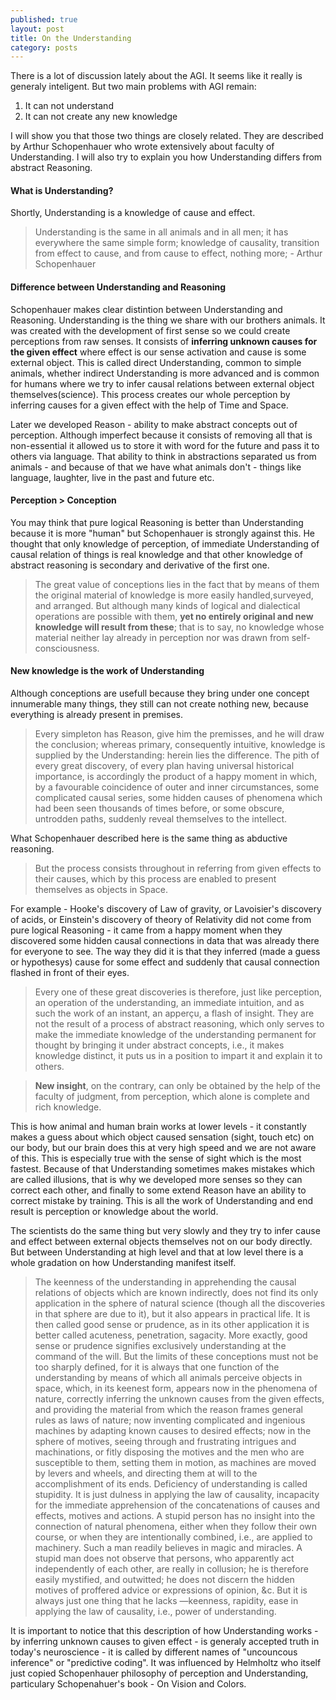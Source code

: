 ```yaml
---
published: true
layout: post
title: On the Understanding
category: posts
---
```


There is a lot of discussion lately about the AGI. It seems like it really is generaly inteligent. But two main problems with AGI remain: 

1. It can not understand
2. It can not create any new knowledge

I will show you that those two things are closely related. They are described by Arthur Schopenhauer who wrote extensively about faculty of Understanding. I will also try to explain you how Understanding differs from abstract Reasoning.

#### What is Understanding?

Shortly, Understanding is a knowledge of cause and effect.

> Understanding is the same in all animals and in all men; it has everywhere the same simple form; knowledge of causality, transition from effect to cause, and from cause to effect, nothing more; - Arthur Schopenhauer


#### Difference between Understanding and Reasoning

Schopenhauer makes clear distintion between Understanding and Reasoning. Understanding is the thing we share with our brothers animals. It was created  with the development of first sense so we could create perceptions from raw senses. It consists of **inferring unknown causes for the given effect** where effect is our sense activation and cause is some external object. This is called direct Understanding, common to simple animals, whether indirect Understanding is more advanced and is common for humans where we try to infer causal relations between external object themselves(science). This process creates our whole perception by inferring causes for a given effect with the help of Time and Space.

Later we developed Reason - ability to make abstract concepts out of perception. Although imperfect because it consists of removing all that is non-essential it allowed us to store it with word for the future and pass it to others via language. That ability to think in abstractions separated us from animals - and because of that we have what animals don't - things like language, laughter, live in the past and future etc.

#### Perception > Conception

You may think that pure logical Reasoning is better than Understanding because it is more "human" but Schopenhauer is strongly against this. He thought that only knowledge of perception, of immediate Understanding of causal relation of things is real knowledge and that other knowledge of abstract reasoning is secondary and derivative of the first one.

>The great value of conceptions lies in the fact that by means of them the original material of knowledge is more easily handled,surveyed, and arranged. But although many kinds of logical and dialectical operations are possible with them, **yet no entirely original and new knowledge will result from these**; that is to say, no knowledge whose material neither lay already in perception nor was drawn from self-consciousness.  


#### New knowledge is the work of Understanding

Although conceptions are usefull because they bring under one concept innumerable many things, they still can not create nothing new, because everything is already present in premises.

> Every simpleton has Reason, give him the premisses, and he will draw the conclusion; whereas primary, consequently intuitive, knowledge is supplied by the Understanding: herein lies the difference. The pith of every great discovery, of every plan having universal historical importance, is accordingly the product of a happy moment in which, by a favourable coincidence of outer and inner circumstances, some complicated causal series, some hidden causes of phenomena which had been seen thousands of times before, or some obscure, untrodden paths, suddenly reveal themselves to the intellect.

What Schopenhauer described here is the same thing as abductive reasoning.

> But the process consists throughout in referring from given effects to their causes, which by this process are enabled to present themselves as objects in Space.

For example - Hooke's discovery of Law of gravity, or Lavoisier's discovery of acids, or Einstein's discovery of theory of Relativity did not come from pure logical Reasoning - it came from a happy moment when they discovered some hidden causal connections in data that was already there for everyone to see. The way they did it is that they inferred (made a guess or hypothesys) cause for some effect and suddenly that causal connection flashed in front of their eyes.

> Every one of these great discoveries is therefore, just like perception, an operation of the understanding, an immediate intuition, and as such the work of an instant, an apperçu, a flash of insight. They are not the result of a process of abstract reasoning, which only serves to make the immediate knowledge of the understanding permanent for thought by bringing it under abstract concepts, i.e., it makes knowledge distinct, it puts us in a position to impart it and explain it to others.

> **New insight**, on the contrary, can only be obtained by the help of the faculty of judgment, from perception, which alone is complete and rich knowledge.

This is how animal and human brain works at lower levels - it constantly makes a guess about which object caused sensation (sight, touch etc) on our body, but our brain does this at very high speed and we are not aware of this. This is especially true with the sense of sight which is the most fastest. Because of that Understanding sometimes makes mistakes which are called illusions, that is why we developed more senses so they can correct each other, and finally to some extend Reason have an ability to correct mistake by training. This is all the work of Understanding and end result is perception or knowledge about the world.

The scientists do the same thing but very slowly and they try to infer cause and effect between external objects themselves not on our body directly. But between Understanding at high level and that at low level there is a whole gradation on how Understanding manifest itself.

> The keenness of the understanding in apprehending the causal relations of objects which are known indirectly, does not find its only application in the sphere of natural science (though all the discoveries in that sphere are due to it), but it also appears in practical life. It is then called good sense or prudence, as in its other application it is better called acuteness, penetration, sagacity. More exactly, good sense or prudence signifies exclusively understanding at the command of the will. But the limits of these conceptions must not be too sharply defined, for it is always that one function of the understanding by means of which all animals perceive objects in space, which, in its keenest form, appears now in the phenomena of nature, correctly inferring the unknown causes from the given effects, and providing the material from which the reason frames general rules as laws of nature; now inventing complicated and ingenious machines by adapting known causes to desired effects; now in the sphere of motives, seeing through and frustrating intrigues and machinations, or fitly disposing the motives and the men who are susceptible to them, setting them in motion, as machines are moved by levers and wheels, and directing them at will to the accomplishment of its ends. Deficiency of understanding is called  stupidity. It is just dulness in applying the law of causality, incapacity for the immediate apprehension of the concatenations of causes and effects, motives and actions. A stupid person has no insight into the connection of natural phenomena, either when they follow their own course, or when they are intentionally combined, i.e., are applied to machinery. Such a man readily believes in magic and miracles. A stupid man does not observe that persons, who apparently act independently of each other, are really in collusion; he is therefore easily mystified, and outwitted; he does not discern the hidden motives of proffered advice or expressions of opinion, &c. But it is always just one thing that he lacks —keenness, rapidity, ease in applying the law of causality, i.e., power of understanding.

It is important to notice that this description of how Understanding works - by inferring unknown causes to given effect - is generaly accepted truth in today's neuroscience - it is called by different names of "uncouncous inference" or "predictive coding". 
It was influenced by Helmholtz who itself just copied Schopenhauer philosophy of perception and Understanding, particulary Schopenahuer's book - On Vision and Colors.
